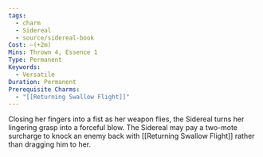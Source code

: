 ```yaml
---
tags:
  - charm
  - Sidereal
  - source/sidereal-book
Cost: —(+2m)
Mins: Thrown 4, Essence 1
Type: Permanent
Keywords:
  - Versatile
Duration: Permanent
Prerequisite Charms:
  - "[[Returning Swallow Flight]]"
---
```

Closing her fingers into a fist as her weapon flies, the Sidereal turns her lingering grasp into a forceful blow. The Sidereal may pay a two-mote surcharge to knock an enemy back with [[Returning Swallow Flight]] rather than dragging him to her.
